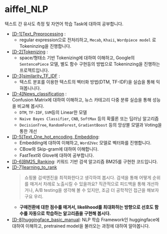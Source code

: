 # aiffel_NLP
텍스트 간 유사도 측정 및 자연어 학습 Task에 대하여 공부합니다.

- [[D-1]Text_Preprocessing](https://github.com/crosstar1228/NLP_and_Recommendation/blob/main/%5BD-1%5DText_preprocess.ipynb) :
  - regular expression으로 전처리하고, `Mecab`, `Khaii`, `Wordpiece model` 로 Tokeninzing을 진행합니다.
- [[D-2]Tokenizing](https://github.com/crosstar1228/NLP_and_Recommendation/blob/main/%5BD-2%5DTokenizing(SentencePiece%2C%20BPE%2C%20Mecab).ipynb) : 
  - space/형태소 기반 Tokenizing에 대하여 이해하고, Google의 `SentencePiece` 모델, 별도 함수 구현등의 방법으로 Tokeninzing을 진행하는 프로젝트입니다.
- [[D-3]similarity_TF_IDF](https://github.com/crosstar1228/NLP_and_Recommendation/blob/main/%5BD-3%5Dsimilarity_TF_IDF.ipynb) :
  - 텍스트 분포를 이용한 텍스트의 벡터화 방법(DTM, TF-IDF)을 실습을 통해 익혀봅니니다.
- [[D-4]News_classification](https://github.com/crosstar1228/NLP_and_Recommendation/blob/main/%5BD-4%5DNews_classification.ipynb) :   
   Confusion Matrix에 대하여 이해하고, 뉴스 카테고리 다중 분류 실습을 통해 성능을 비교해 봅시다.
  - `DTM`, `TF-IDF`, `SVM`등의 Linear한 모델
  - `Naive Bayes Classifier`, `CNB`, `SoftMax` 등의 확률론 또는 딥러닝 알고리즘
  - `DecisionTree`, `RandomForest`, `GradientBoost` 등의 앙상블 모델과 Voting을 통한 개선
- [[D-5]Text_One_hot_encoding, Embedding](https://github.com/crosstar1228/NLP_and_Recommendation/blob/main/%5BD-5%5DText_One_hot_encoding%2C%20Embedding.ipynb):  
  - Embedding에 대하여 이해하고, `Word2Vec` 모델로 벡터화를 진행합니다.
  - CBow와 Skip-gram에 대하여 이해합니다.
  - FastText와 Glove에 대하여 공부합니다.
- [[D-6]BM25_Ranking](): 키워드 기반 검색 알고리즘 BM25를 구현한 코드입니다.
- [[D-7]learning_to_rank]()
  > 쇼핑몰 검색엔진을 최적화한다고 생각하여 봅시다. 검색을 통해 어떻게 순위를 매겨서 차례로 노출시킬 수 있을까요?
  > 직관적으로 피드백을 통해 개선하거나, A/B testing을 생각해 볼 수 있지만, 조금 더 공학적인 접근을 해보자구요 우리. 
  - **구매전환에 대한 점수를 매겨서, likelihood를 최대화하는 방향으로 선호도 함수를 자동으로 학습하는 알고리즘을 구현해 봅시다.**
- [[D-8]huggingface_basic_manual](https://github.com/crosstar1228/NLP_and_Recommendation/blob/main/%5BD-8%5Dhuggingface_basic_manual.ipynb): NLP 학습 Framework인 huggingface에 대하여 이해하고, pretrained model을 불러오는 과정에 대하여 알아봅니다.